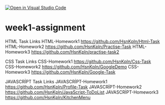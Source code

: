 [![Open in Visual Studio Code](https://classroom.github.com/assets/open-in-vscode-f059dc9a6f8d3a56e377f745f24479a46679e63a5d9fe6f495e02850cd0d8118.svg)](https://classroom.github.com/online_ide?assignment_repo_id=7352410&assignment_repo_type=AssignmentRepo)
# week1-assignment
HTML Task Links
HTML-Homework1
https://github.com/HsnKpln/Html-Task
HTML-Homework2
https://github.com/HsnKpln/Practise-Task
HTML-Homework3
https://github.com/HsnKpln/practise-task2

CSS Task Links
CSS-Homework1
https://github.com/HsnKpln/Css-Task
CSS-Homework2
https://github.com/HsnKpln/GoogleDemo
CSS-Homework3
https://github.com/HsnKpln/Google-Task

JAVASCRİPT Task Links
JAVASCRİPT-Homework1
https://github.com/HsnKpln/Profile-Task
JAVASCRİPT-Homework2
https://github.com/HsnKpln/JavaScript-ToDoList
JAVASCRİPT-Homework3
https://github.com/HsnKpln/KitchenMenu
